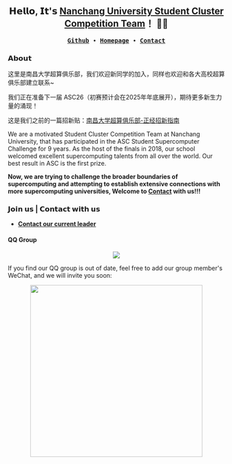 

<h2 align="center"> 𝗛𝗲𝗹𝗹𝗼, 𝗜𝘁'𝘀 <a href="https://ncuscc.github.io/">Nanchang University Student Cluster Competition Team</a>！ 👨‍💻 </h2>

<p align="center">
  <samp>
    <a href="https://github.com/NCUSCC"><b>Github</b></a> ∙ 
    <a href="https://ncuscc.github.io/"><b>Homepage</b></a> ∙
      <a href="https://ncuscc.github.io/Contact"><b>Contact</b></a> 
  </samp>
</p>

### 𝗔𝗯𝗼𝘂𝘁

这里是南昌大学超算俱乐部，我们欢迎新同学的加入，同样也欢迎和各大高校超算俱乐部建立联系~

我们正在准备下一届 ASC26（初赛预计会在2025年年底展开），期待更多新生力量的涌现！

这是我们之前的一篇招新贴：[南昌大学超算俱乐部-正经招新指南](https://zhuanlan.zhihu.com/p/628849152)

We are a motivated Student Cluster Competition Team at Nanchang University, that has participated in the ASC Student Supercomputer Challenge for 9 years. As the host of the finals in 2018, our school welcomed excellent supercomputing talents from all over the world. Our best result in ASC is the first prize.

**Now, we are trying to challenge the broader boundaries of supercomputing and attempting to establish extensive connections with more supercomputing universities, Welcome to [Contact](https://ncuscc.github.io/Contact) with us!!!**

### 𝗝𝗼𝗶𝗻 𝘂𝘀 | 𝗖𝗼𝗻𝘁𝗮𝗰𝘁 𝘄𝗶𝘁𝗵 𝘂𝘀

<!--[**Official Email**](mailto:hpc@ncuscc.tech) -->
- [**Contact our current leader**](mailto:Zhengyang_Li@email.ncu.edu.cn)

#### QQ Group
<div align=center><img src="https://github.com/user-attachments/assets/275c5b36-971b-4221-8709-39e40861945c"></div>


If you find our QQ group is out of date, feel free to add our group member's WeChat, and we will invite you soon:
<div align=center><img src="https://github.com/user-attachments/assets/d2c773fc-a6f2-400e-9ff4-41964f7af4b5" height="400"></div>
<!-- div align=center><img src="https://github.com/NCUSCC/.github/assets/88324880/b6dc34e3-01bc-42f3-8643-a61d4c6507ed" height="400"></div>  -->



